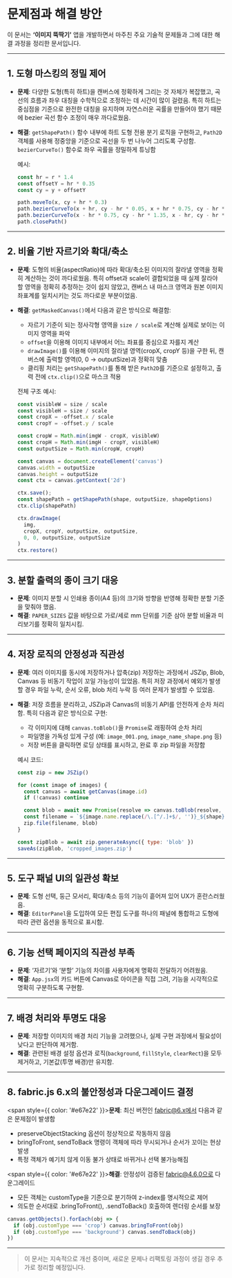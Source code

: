 # 문제점과 해결 방안

이 문서는 **‘이미지 뚝딱기’** 앱을 개발하면서 마주친 주요 기술적 문제들과 그에 대한 해결 과정을 정리한 문서입니다.

---

## 1. 도형 마스킹의 정밀 제어

* **문제**: 다양한 도형(특히 하트)을 캔버스에 정확하게 그리는 것 자체가 복잡했고, 곡선의 흐름과 좌우 대칭을 수학적으로 조정하는 데 시간이 많이 걸렸음. 특히 하트는 중심점을 기준으로 완전한 대칭을 유지하며 자연스러운 곡률을 만들어야 했기 때문에 bezier 곡선 함수 조정이 매우 까다로웠음.

* **해결**: `getShapePath()` 함수 내부에 하트 도형 전용 분기 로직을 구현하고, `Path2D` 객체를 사용해 정중앙을 기준으로 곡선을 두 번 나누어 그리도록 구성함. `bezierCurveTo()` 함수로 좌우 곡률을 정밀하게 튜닝함&#x20;


  예시:

  ```js
  const hr = r * 1.4
  const offsetY = hr * 0.35
  const cy = y + offsetY

  path.moveTo(x, cy + hr * 0.3)
  path.bezierCurveTo(x + hr, cy - hr * 0.05, x + hr * 0.75, cy - hr * 1.35, x, cy - hr * 0.75)
  path.bezierCurveTo(x - hr * 0.75, cy - hr * 1.35, x - hr, cy - hr * 0.05, x, cy + hr * 0.3)
  path.closePath()
  ```

---

## 2. 비율 기반 자르기와 확대/축소

* **문제**: 도형의 비율(aspectRatio)에 따라 확대/축소된 이미지의 잘라낼 영역을 정확히 계산하는 것이 까다로웠음. 특히 offset과 scale이 결합되었을 때 실제 잘라야 할 영역을 정확히 추정하는 것이 쉽지 않았고, 캔버스 내 마스크 영역과 원본 이미지 좌표계를 일치시키는 것도 까다로운 부분이었음.

* **해결**: `getMaskedCanvas()`에서 다음과 같은 방식으로 해결함:

  * 자르기 기준이 되는 정사각형 영역을 `size / scale`로 계산해 실제로 보이는 이미지 영역을 파악
  * `offset`을 이용해 이미지 내부에서 어느 좌표를 중심으로 자를지 계산
  * `drawImage()`를 이용해 이미지의 잘라낼 영역(cropX, cropY 등)을 구한 뒤, 캔버스에 출력할 영역(0, 0 → outputSize)과 정확히 맞춤
  * 클리핑 처리는 `getShapePath()`를 통해 받은 `Path2D`를 기준으로 설정하고, 출력 전에 `ctx.clip()`으로 마스크 적용

  전체 구조 예시:

  ```js
  const visibleW = size / scale
  const visibleH = size / scale
  const cropX = -offset.x / scale
  const cropY = -offset.y / scale

  const cropW = Math.min(imgW - cropX, visibleW)
  const cropH = Math.min(imgH - cropY, visibleH)
  const outputSize = Math.min(cropW, cropH)

  const canvas = document.createElement('canvas')
  canvas.width = outputSize
  canvas.height = outputSize
  const ctx = canvas.getContext('2d')

  ctx.save();
  const shapePath = getShapePath(shape, outputSize, shapeOptions)
  ctx.clip(shapePath)

  ctx.drawImage(
    img,
    cropX, cropY, outputSize, outputSize,
    0, 0, outputSize, outputSize
  )
  ctx.restore()
  ```

---

## 3. 분할 출력의 종이 크기 대응

* **문제**: 이미지 분할 시 인쇄용 종이(A4 등)의 크기와 방향을 반영해 정확한 분할 기준을 맞춰야 했음.
* **해결**: `PAPER_SIZES` 값을 바탕으로 가로/세로 mm 단위를 기준 삼아 분할 비율과 미리보기를 정확히 일치시킴.

---

## 4. 저장 로직의 안정성과 직관성

* **문제**: 여러 이미지를 동시에 저장하거나 압축(zip) 저장하는 과정에서 JSZip, Blob, Canvas 등 비동기 작업이 꼬일 가능성이 있었음. 특히 저장 과정에서 예외가 발생할 경우 파일 누락, 순서 오류, blob 처리 누락 등 여러 문제가 발생할 수 있었음.

* **해결**: 저장 흐름을 분리하고, JSZip과 Canvas의 비동기 API를 안전하게 순차 처리함. 특히 다음과 같은 방식으로 구현:

  * 각 이미지에 대해 `canvas.toBlob()`을 `Promise`로 래핑하여 순차 처리
  * 파일명을 가독성 있게 구성 (예: `image_001.png`, `image_name_shape.png` 등)
  * 저장 버튼을 클릭하면 로딩 상태를 표시하고, 완료 후 zip 파일을 저장함

  예시 코드:

  ```js
  const zip = new JSZip()

  for (const image of images) {
    const canvas = await getCanvas(image.id)
    if (!canvas) continue

    const blob = await new Promise(resolve => canvas.toBlob(resolve, 'image/png'))
    const filename = `${image.name.replace(/\.[^/.]+$/, '')}_${shape}.png`
    zip.file(filename, blob)
  }

  const zipBlob = await zip.generateAsync({ type: 'blob' })
  saveAs(zipBlob, 'cropped_images.zip')
  ```

---

## 5. 도구 패널 UI의 일관성 확보

* **문제**: 도형 선택, 둥근 모서리, 확대/축소 등의 기능이 흩어져 있어 UX가 혼란스러웠음.
* **해결**: `EditorPanel`을 도입하여 모든 편집 도구를 하나의 패널에 통합하고 도형에 따라 관련 옵션을 동적으로 표시함.

---

## 6. 기능 선택 페이지의 직관성 부족

* **문제**: ‘자르기’와 ‘분할’ 기능의 차이를 사용자에게 명확히 전달하기 어려웠음.
* **해결**: `App.jsx`의 카드 버튼에 Canvas로 아이콘을 직접 그려, 기능을 시각적으로 명확히 구분하도록 구현함.

---

## 7. 배경 처리와 투명도 대응

* **문제**: 저장할 이미지의 배경 처리 기능을 고려했으나, 실제 구현 과정에서 필요성이 낮다고 판단하여 제거함.
* **해결**: 관련된 배경 설정 옵션과 로직(`background`, `fillStyle`, `clearRect`)을 모두 제거하고, 기본값(투명 배경)만 유지함.

---

## 8. fabric.js 6.x의 불안정성과 다운그레이드 결정

<span style={{ color: '#e67e22' }}><strong>문제</strong></span>: 최신 버전인 fabric@6.x에서 다음과 같은 문제점이 발생함
* preserveObjectStacking 옵션이 정상적으로 작동하지 않음
* bringToFront, sendToBack 명령이 객체에 따라 무시되거나 순서가 꼬이는 현상 발생
* 특정 객체가 예기치 않게 이동 불가 상태로 바뀌거나 선택 불가능해짐

<span style={{ color: '#e67e22' }}><strong>해결</strong></span>: 안정성이 검증된 fabric@4.6.0으로 다운그레이드
* 모든 객체는 customType을 기준으로 분기하여 z-index를 명시적으로 제어
* 의도한 순서대로 .bringToFront(), .sendToBack() 호출하여 렌더링 순서를 보장

```js
canvas.getObjects().forEach(obj => {
  if (obj.customType === 'crop') canvas.bringToFront(obj)
  if (obj.customType === 'background') canvas.sendToBack(obj)
})
```

---

> 이 문서는 지속적으로 개선 중이며, 새로운 문제나 리팩토링 과정이 생길 경우 추가로 정리할 예정입니다.
